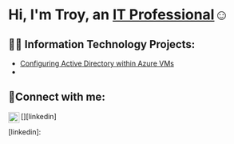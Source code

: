 <h1>Hi, I'm Troy, an <a href="">IT Professional</a>☺</h1>

<h2>👨‍💻 Information Technology Projects:</h2>


  - [Configuring Active Directory within Azure VMs](<https://github.com/troy-morris/Configuring-Active-Directory-with-Microsoft-Azure>)
  - 

<h2>🤳Connect with me:</h2>

[<img align="left" alt="Josh | LinkedIn" width="22px" src="https://cdn.jsdelivr.net/npm/simple-icons@v3/icons/linkedin.svg" />][linkedin]

[linkedin]: 
